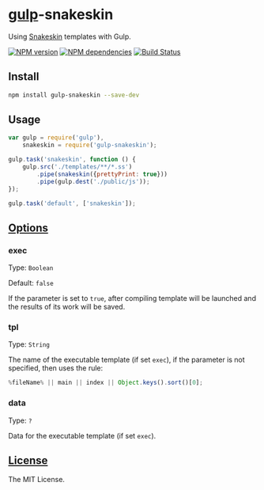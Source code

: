 # [gulp](http://gulpjs.com/)-snakeskin

Using [Snakeskin](https://github.com/kobezzza/Snakeskin) templates with Gulp.

[![NPM version](http://img.shields.io/npm/v/gulp-snakeskin.svg?style=flat)](http://badge.fury.io/js/gulp-snakeskin)
[![NPM dependencies](http://img.shields.io/david/kobezzza/gulp-snakeskin.svg?style=flat)](https://david-dm.org/kobezzza/gulp-snakeskin)
[![Build Status](http://img.shields.io/travis/kobezzza/gulp-snakeskin.svg?style=flat&branch=master)](https://travis-ci.org/kobezzza/gulp-snakeskin)

## Install

```bash
npm install gulp-snakeskin --save-dev
```

## Usage

```js
var gulp = require('gulp'),
	snakeskin = require('gulp-snakeskin');

gulp.task('snakeskin', function () {
	gulp.src('./templates/**/*.ss')
		.pipe(snakeskin({prettyPrint: true}))
		.pipe(gulp.dest('./public/js'));
});

gulp.task('default', ['snakeskin']);
```

## [Options](https://github.com/kobezzza/Snakeskin/wiki/compile#opt_params)

### exec

Type: `Boolean`

Default: `false`

If the parameter is set to `true`, after compiling template will be launched and the results of its work will be saved.

### tpl

Type: `String`

The name of the executable template (if set `exec`), if the parameter is not specified, then uses the rule:

```js
%fileName% || main || index || Object.keys().sort()[0];
```

### data

Type: `?`

Data for the executable template (if set `exec`).

## [License](https://github.com/kobezzza/gulp-snakeskin/blob/master/LICENSE)

The MIT License.
